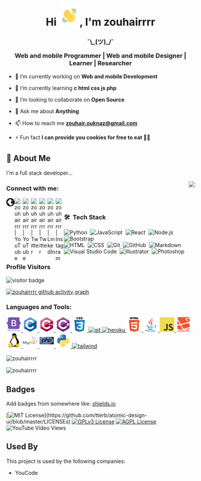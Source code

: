 <!-- @format -->

<h1 align="center">Hi <img src="https://github.com/zouhairrrr/zouhairrrr/blob/main/Wave.gif" height="55px" width="55px">, I'm zouhairrrr</h1>
<h3 align="center">¯\_(ツ)_/¯

Web and mobile Programmer | Web and mobile Designer | Learner | Researcher

</h3>

- 🔭 I’m currently working on **Web and mobile Development**

- 🌱 I’m currently learning **c html css js php**

- 👯 I’m looking to collaborate on **Open Source**

- 💬 Ask me about **Anything**

- 📫 How to reach me **zouhair.ouknaz@gmail.com**

- ⚡ Fun fact **I can provide you cookies for free to eat 🍪😂**

## 🚀 About Me

I'm a full stack developer...

<img align="right" src="https://media.giphy.com/media/z5iCvo1oCbqt7ukMQs/giphy.gif">

### Connect with me:

[<img align="left" alt="youcode.ma" width="22px" src="https://raw.githubusercontent.com/iconic/open-iconic/master/svg/globe.svg" />][website]
[<img align="left" alt="zouhairrrr | YouTube" width="22px" src="https://cdn-icons-png.flaticon.com/512/124/124010.png" />][facebook]
[<img align="left" alt="zouhairrrr | YouTube" width="22px" src="https://cdn.jsdelivr.net/npm/simple-icons@v3/icons/youtube.svg" />][youtube]
[<img align="left" alt="zouhairrrr | Twitter" width="22px" src="https://cdn.jsdelivr.net/npm/simple-icons@v3/icons/twitter.svg" />][twitter]
[<img align="left" alt="zouhairrrr | Twitter" width="22px" src="https://cdn-icons-png.flaticon.com/512/906/906377.png" />][telegram]
[<img align="left" alt="zouhairrrr | LinkedIn" width="22px" src="https://cdn.jsdelivr.net/npm/simple-icons@v3/icons/linkedin.svg" />][linkedin]
[<img align="left" alt="zouhairrrr | Instagram" width="22px" src="https://cdn.jsdelivr.net/npm/simple-icons@v3/icons/instagram.svg" />][instagram]

<br />

### 🛠 &nbsp;Tech Stack

![Python](https://img.shields.io/badge/-Python-05122A?style=flat&logo=python)&nbsp;
![JavaScript](https://img.shields.io/badge/-JavaScript-05122A?style=flat&logo=javascript)&nbsp;
![React](https://img.shields.io/badge/-React-05122A?style=flat&logo=react)&nbsp;
![Node.js](https://img.shields.io/badge/-Node.js-05122A?style=flat&logo=node.js)&nbsp;
![Bootstrap](https://img.shields.io/badge/-Bootstrap-05122A?style=flat&logo=bootstrap&logoColor=563D7C)\
![HTML](https://img.shields.io/badge/-HTML-05122A?style=flat&logo=HTML5)&nbsp;
![CSS](https://img.shields.io/badge/-CSS-05122A?style=flat&logo=CSS3&logoColor=1572B6)&nbsp;
![Git](https://img.shields.io/badge/-Git-05122A?style=flat&logo=git)&nbsp;
![GitHub](https://img.shields.io/badge/-GitHub-05122A?style=flat&logo=github)&nbsp;
![Markdown](https://img.shields.io/badge/-Markdown-05122A?style=flat&logo=markdown)\
![Visual Studio Code](https://img.shields.io/badge/-Visual%20Studio%20Code-05122A?style=flat&logo=visual-studio-code&logoColor=007ACC)&nbsp;
![Illustrator](https://img.shields.io/badge/-Illustrator-05122A?style=flat&logo=adobe-illustrator)&nbsp;
![Photoshop](https://img.shields.io/badge/-Photoshop-05122A?style=flat&logo=adobe-photoshop)&nbsp;
<br />

### Profile Visitors

![visitor badge](https://visitor-badge.glitch.me/badge?page_id=zouhairrrr.visitor-badge&left_color=blue&right_color=yellow)
<br />

[![zouhairrrr github activity graph](https://activity-graph.herokuapp.com/graph?username=zouhairrrr&bg_color=ffffff&color=777777&line=ff5200&point=1adbce&area=true&hide_border=true)](https://github.com/zouhairrrr/github-readme-activity-graph)

<h3 align="left">Languages and Tools:</h3>
<p align="left"> <a href="https://getbootstrap.com" target="_blank"> <img src="https://raw.githubusercontent.com/devicons/devicon/master/icons/bootstrap/bootstrap-plain-wordmark.svg" alt="bootstrap" width="40" height="40"/> </a> <a href="https://www.cprogramming.com/" target="_blank"> <img src="https://raw.githubusercontent.com/devicons/devicon/master/icons/c/c-original.svg" alt="c" width="40" height="40"/> </a> <a href="https://www.w3schools.com/cpp/" target="_blank"> <img src="https://raw.githubusercontent.com/devicons/devicon/master/icons/cplusplus/cplusplus-original.svg" alt="cplusplus" width="40" height="40"/> </a> <a href="https://www.w3schools.com/cs/" target="_blank"> <img src="https://raw.githubusercontent.com/devicons/devicon/master/icons/csharp/csharp-original.svg" alt="csharp" width="40" height="40"/> </a> <a href="https://www.w3schools.com/css/" target="_blank"> <img src="https://raw.githubusercontent.com/devicons/devicon/master/icons/css3/css3-original-wordmark.svg" alt="css3" width="40" height="40"/> </a> <a href="https://git-scm.com/" target="_blank"> <img src="https://www.vectorlogo.zone/logos/git-scm/git-scm-icon.svg" alt="git" width="40" height="40"/> </a> <a href="https://heroku.com" target="_blank"> <img src="https://www.vectorlogo.zone/logos/heroku/heroku-icon.svg" alt="heroku" width="40" height="40"/> </a> <a href="https://www.w3.org/html/" target="_blank"> <img src="https://raw.githubusercontent.com/devicons/devicon/master/icons/html5/html5-original-wordmark.svg" alt="html5" width="40" height="40"/> </a> <a href="https://www.java.com" target="_blank"> <img src="https://raw.githubusercontent.com/devicons/devicon/master/icons/java/java-original.svg" alt="java" width="40" height="40"/> </a> <a href="https://developer.mozilla.org/en-US/docs/Web/JavaScript" target="_blank"> <img src="https://raw.githubusercontent.com/devicons/devicon/master/icons/javascript/javascript-original.svg" alt="javascript" width="40" height="40"/> </a> <a href="https://laravel.com/" target="_blank"> <img src="https://raw.githubusercontent.com/devicons/devicon/master/icons/laravel/laravel-plain-wordmark.svg" alt="laravel" width="40" height="40"/> </a> <a href="https://www.linux.org/" target="_blank"> <img src="https://raw.githubusercontent.com/devicons/devicon/master/icons/linux/linux-original.svg" alt="linux" width="40" height="40"/> </a> <a href="https://www.mysql.com/" target="_blank"> <img src="https://raw.githubusercontent.com/devicons/devicon/master/icons/mysql/mysql-original-wordmark.svg" alt="mysql" width="40" height="40"/> </a> <a href="https://www.php.net" target="_blank"> <img src="https://raw.githubusercontent.com/devicons/devicon/master/icons/php/php-original.svg" alt="php" width="40" height="40"/> </a> <a href="https://www.python.org" target="_blank"> <img src="https://raw.githubusercontent.com/devicons/devicon/master/icons/python/python-original.svg" alt="python" width="40" height="40"/> </a> <a href="https://tailwindcss.com/" target="_blank"> <img src="https://www.vectorlogo.zone/logos/tailwindcss/tailwindcss-icon.svg" alt="tailwind" width="40" height="40"/> </a> </p>

<p><img width="494" align="center" src="https://github-readme-stats.vercel.app/api/top-langs?username=zouhairrrr&show_icons=true&locale=en&layout=compact" alt="zouhairrrr" /></p>

<p><img align="center" src="https://github-readme-stats.vercel.app/api?username=zouhairrrr&show_icons=true&locale=en" alt="zouhairrrr" /></p>

[website]: https://www.youcode.ma
[facebook]: https://www.youcode.ma
[twitter]: https://www.youcode.ma
[youtube]: https://www.youcode.ma
[instagram]: https://www.youcode.ma
[linkedin]: https://www.youcode.ma
[telegram]: https://www.youcode.ma

## Badges

Add badges from somewhere like: [shields.io](https://shields.io/)

[![MIT License](https://img.shields.io/apm/l/atomic-design-ui.svg?)](https://github.com/tterb/atomic-design-ui/blob/master/LICENSEs)
[![GPLv3 License](https://img.shields.io/badge/License-GPL%20v3-yellow.svg)](https://opensource.org/licenses/)
[![AGPL License](https://img.shields.io/badge/license-AGPL-blue.svg)](http://www.gnu.org/licenses/agpl-3.0)
![YouTube Video Views](https://img.shields.io/youtube/views/ddd?style=social)

## Used By

This project is used by the following companies:

- YouCode
